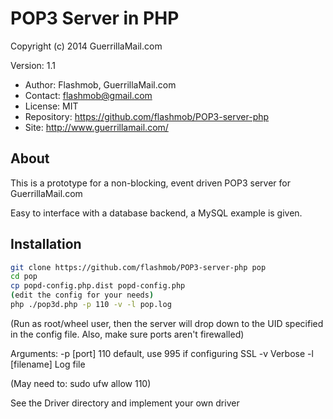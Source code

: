 POP3 Server in PHP
=========

Copyright (c) 2014 GuerrillaMail.com

Version: 1.1
- Author: Flashmob, GuerrillaMail.com
- Contact: flashmob@gmail.com
- License: MIT
- Repository: https://github.com/flashmob/POP3-server-php
- Site: http://www.guerrillamail.com/



About
----

This is a prototype for a non-blocking, event driven POP3 server for GuerrillaMail.com

Easy to interface with a database backend, a MySQL example is given.


Installation
--------------


```sh
git clone https://github.com/flashmob/POP3-server-php pop
cd pop
cp popd-config.php.dist popd-config.php
(edit the config for your needs)
php ./pop3d.php -p 110 -v -l pop.log
```

(Run as root/wheel user, then the server will drop down to the UID specified in the config file.
Also, make sure ports aren't firewalled)

Arguments:
-p [port]     110 default, use 995 if configuring SSL
-v            Verbose
-l [filename] Log file

(May need to: sudo ufw allow 110)

See the Driver directory and implement your own driver


